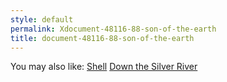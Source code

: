 ```yaml
---
style: default
permalink: Xdocument-48116-88-son-of-the-earth
title: document-48116-88-son-of-the-earth
---
```

You may also like:
[Shell](http://scp-wiki.net/shell)
[Down the Silver River](http://scp-wiki.net/down-the-silver-river)